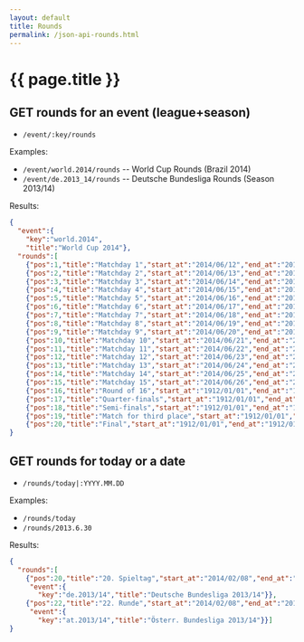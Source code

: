 ```yaml
---
layout: default
title: Rounds
permalink: /json-api-rounds.html
---
```


# {{ page.title }}

## GET rounds for an event (league+season)

- `/event/:key/rounds`

Examples:

- `/event/world.2014/rounds`  -- World Cup Rounds (Brazil 2014)
- `/event/de.2013_14/rounds`  -- Deutsche Bundesliga Rounds (Season 2013/14)

Results:

```json
{
  "event":{
    "key":"world.2014",
    "title":"World Cup 2014"},
  "rounds":[
    {"pos":1,"title":"Matchday 1","start_at":"2014/06/12","end_at":"2014/06/12"},
    {"pos":2,"title":"Matchday 2","start_at":"2014/06/13","end_at":"2014/06/13"},
    {"pos":3,"title":"Matchday 3","start_at":"2014/06/14","end_at":"2014/06/14"},
    {"pos":4,"title":"Matchday 4","start_at":"2014/06/15","end_at":"2014/06/15"},
    {"pos":5,"title":"Matchday 5","start_at":"2014/06/16","end_at":"2014/06/16"},
    {"pos":6,"title":"Matchday 6","start_at":"2014/06/17","end_at":"2014/06/17"},
    {"pos":7,"title":"Matchday 7","start_at":"2014/06/18","end_at":"2014/06/18"},
    {"pos":8,"title":"Matchday 8","start_at":"2014/06/19","end_at":"2014/06/19"},
    {"pos":9,"title":"Matchday 9","start_at":"2014/06/20","end_at":"2014/06/20"},
    {"pos":10,"title":"Matchday 10","start_at":"2014/06/21","end_at":"2014/06/21"},
    {"pos":11,"title":"Matchday 11","start_at":"2014/06/22","end_at":"2014/06/22"},
    {"pos":12,"title":"Matchday 12","start_at":"2014/06/23","end_at":"2014/06/23"},
    {"pos":13,"title":"Matchday 13","start_at":"2014/06/24","end_at":"2014/06/24"},
    {"pos":14,"title":"Matchday 14","start_at":"2014/06/25","end_at":"2014/06/25"},
    {"pos":15,"title":"Matchday 15","start_at":"2014/06/26","end_at":"2014/06/26"},
    {"pos":16,"title":"Round of 16","start_at":"1912/01/01","end_at":"1912/01/01"},
    {"pos":17,"title":"Quarter-finals","start_at":"1912/01/01","end_at":"1912/01/01"},
    {"pos":18,"title":"Semi-finals","start_at":"1912/01/01","end_at":"1912/01/01"},
    {"pos":19,"title":"Match for third place","start_at":"1912/01/01","end_at":"1912/01/01"},
    {"pos":20,"title":"Final","start_at":"1912/01/01","end_at":"1912/01/01"}]
}
```


## GET rounds for today or a date

- `/rounds/today|:YYYY.MM.DD`

Examples:

- `/rounds/today`
- `/rounds/2013.6.30`

Results:

```json
{
  "rounds":[
    {"pos":20,"title":"20. Spieltag","start_at":"2014/02/08","end_at":"2014/02/08",
     "event":{
       "key":"de.2013/14","title":"Deutsche Bundesliga 2013/14"}},
    {"pos":22,"title":"22. Runde","start_at":"2014/02/08","end_at":"2014/02/08",
     "event":{
       "key":"at.2013/14","title":"Österr. Bundesliga 2013/14"}}]
}
```
